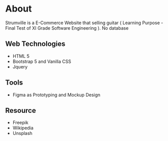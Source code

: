 # About
Strumville is a E-Commerce Website that selling guitar ( Learning Purpose - Final Test of XI Grade Software Engineering ). No database

## Web Technologies
- HTML 5
- Bootstrap 5 and Vanilla CSS
- Jquery

## Tools
- Figma as Prototyping and Mockup Design

## Resource
- Freepik
- Wikipedia
- Unsplash
